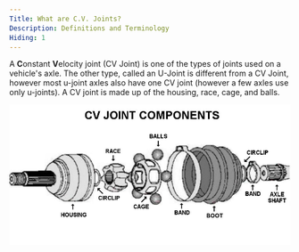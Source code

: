 ```yaml
---
Title: What are C.V. Joints?
Description: Definitions and Terminology
Hiding: 1
---
```


A **C**onstant **V**elocity joint (CV Joint) is one of the types of joints used on a vehicle's axle. The other type, called an U-Joint is different from a CV Joint, however most u-joint axles also have one CV joint (however a few axles use only u-joints). A CV joint is made up of the housing, race, cage, and balls.

<div class="img-container">
	<img class="img-responsive img-rounded img-thumb" src="img/diagrams/cv_joint.jpg">
	<span class="caption"></span>
</div>
